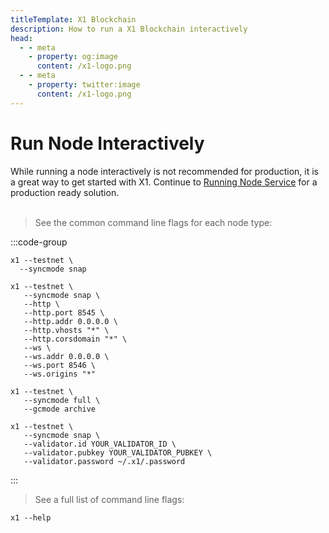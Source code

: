 ```yaml
---
titleTemplate: X1 Blockchain
description: How to run a X1 Blockchain interactively
head:
  - - meta
    - property: og:image
      content: /x1-logo.png
  - - meta
    - property: twitter:image
      content: /x1-logo.png
---
```


# Run Node Interactively

While running a node interactively is not recommended for production, it is a great way to get started with X1.
Continue to [Running Node Service](./run-a-node-service.md) for a production ready solution.
<br><br>

> See the common command line flags for each node type:

:::code-group

```shell [Full Node]
x1 --testnet \
  --syncmode snap
```

```shell [API Node]
x1 --testnet \
   --syncmode snap \
   --http \
   --http.port 8545 \
   --http.addr 0.0.0.0 \
   --http.vhosts "*" \
   --http.corsdomain "*" \
   --ws \
   --ws.addr 0.0.0.0 \
   --ws.port 8546 \
   --ws.origins "*"
```

```shell [Arcive Node]
x1 --testnet \
   --syncmode full \
   --gcmode archive
```

```shell [Validator Node]
x1 --testnet \
   --syncmode snap \
   --validator.id YOUR_VALIDATOR_ID \
   --validator.pubkey YOUR_VALIDATOR_PUBKEY \
   --validator.password ~/.x1/.password
```

:::

> See a full list of command line flags:

```shell
x1 --help
```
